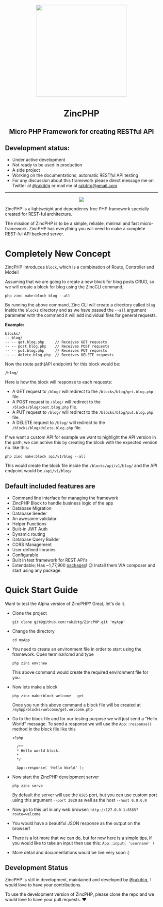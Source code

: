 <p align="center">

  <img width="300" height="300" src='https://i.imgur.com/N9i4AvI.png'/>

</p>

<h1 align="center">ZincPHP</h1>
<h2 align="center">Micro PHP Framework for creating RESTful API</h2>

## Development status: 
 - Under active development
 - Not ready to be used in production
 - A side project
 - Working on the documentations, automatic RESTful API testing
 - For any discussion about this framework please direct message me on Twitter at [@rakibtg](https://www.twitter.com/rakibtg "Twitter profile") or mail me at rakibtg@gmail.com 
---

<p align="center">
<img src='https://i.imgur.com/4SK3Znp.png'/>
</p>

ZincPHP is a lightweight and dependency free PHP framework specially created for REST-ful architecture.

The mission of ZincPHP is to be a simple, reliable, minimal and fast micro-framework. ZincPHP has everything you will need to make a complete REST-ful API backend server.

# Completely New Concept
ZincPHP introduces `block`, which is a combination of Route, Controller and Model!

Assuming that we are going to create a new block for blog posts CRUD, so we will create a block for blog using the ZincCLI command,
```
php zinc make:block blog --all
```
By running the above command, Zinc CLI will create a directory called `blog` inside the `blocks` directory and as we have passed the `--all` argument parameter with the command it will add individual files for general requests.

**Example:**
```
blocks/
-- blog/
-- -- get.blog.php     // Receives GET requests
-- -- post.blog.php    // Receives POST requests
-- -- put.blog.php     // Receives PUT requests
-- -- delete.blog.php  // Receives DELETE requests
```
Now the route path(API endpoint) for this block would be:
```
/blog/
```
Here is how the block will response to each requests:

- A GET request to `/blog/` will redirect to the `/blocks/blog/get.blog.php` file.
- A POST request to `/blog/` will redirect to the `/blocks/blog/post.blog.php` file.
- A PUT request to `/blog/` will redirect to the `/blocks/blog/put.blog.php` file.
- A DELETE request to `/blog/` will redirect to the `/blocks/blog/delete.blog.php` file.

If we want a custom API for example we want to highlight the API version in the path, we can achive this by creating the block with the expected version no. like this:
```
php zinc make:block api/v1/blog --all
```
This would create the block file inside the `/blocks/api/v1/blog/` and the API endpoint would be `/api/v1/blog/`

## Default included features are
- Command line interface for managing the framework
- ZincPHP Block to handle business logic of the app
- Database Migration
- Database Seeder
- An awesome validator
- Helper Functions
- Built-in JWT Auth
- Dynamic routing
- Database Query Builder
- CORS Management
- User defined libraries
- Configurable
- Built in test framework for REST API's
- Extendable; Has ~1,77,900 [packages](https://packagist.org/explore/ "Go to packagist")! 😉 Install them VIA composer and start using any package.

# Quick Start Guide

Want to test the Alpha version of ZincPHP? Great, let's do it.

- Clone the project
  ```
  git clone git@github.com:rakibtg/ZincPHP.git 'myApp'
  ```

- Change the directory
  ```
  cd myApp
  ```
- You need to create an environment file in   order to start using the framework. Open  terminal/cmd and type
  ```
  php zinc env:new
  ```
  This above command would create the required environment file for you.
- Now lets make a block
  ```
  php zinc make:block welcome --get
  ```
  Once you run this above command a block file will be created at `/myApp/blocks/welcome/get.welcome.php`
- Go to the block file and for our testing purpose we will just send a "Hello World" message. To send a response we will use the `App::response()` method in the block file like this
  ```
  <?php

    /**
    * Hello world block.
    * 
    */

    App::response( 'Hello World' );

  ```
- Now start the ZincPHP development server
  ```
  php zinc serve
  ```
  By default the server will use the `8585` port, but you can use custom port using this argument `--port 2020` as well as the host `--host 0.0.0.0`

- Now go to this url in any web browser: `http://127.0.0.1:8585?route=welcome`

- You would have a beautiful JSON response as the output on the browser!
- There is a lot more that we can do, but for now here is a simple tips, if you would like to take an input then use this: `App::input( 'username' )`
- More detail and documentations would be live very soon :)

## Development Status
ZincPHP is still in development, maintained and developed by [@rakibtg](https://www.twitter.com/rakibtg "Twitter profile"), I would love to have your contributions.

To use the development version of ZincPHP, please clone the repo and we would love to have your pull requests. ❤️